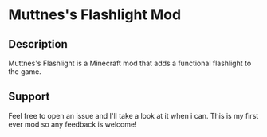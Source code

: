 # Muttnes's Flashlight Mod

## Description
Muttnes's Flashlight is a Minecraft mod that adds a functional flashlight to the game.

## Support
Feel free to open an issue and I'll take a look at it when i can. This is my first ever mod so any feedback is welcome!
